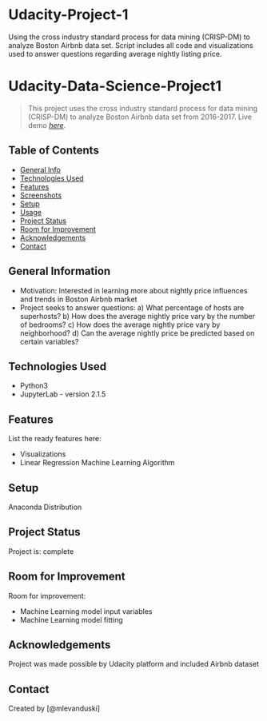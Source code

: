 # Udacity-Project-1
Using the cross industry standard process for data mining (CRISP-DM) to analyze Boston Airbnb data set. Script includes all code and visualizations used to answer questions regarding average nightly listing price.

# Udacity-Data-Science-Project1
> This project uses the cross industry standard process for data mining (CRISP-DM) to analyze Boston Airbnb data set from 2016-2017.
> Live demo [_here_](https://www.example.com). <!-- If you have the project hosted somewhere, include the link here. -->

## Table of Contents
* [General Info](#general-information)
* [Technologies Used](#technologies-used)
* [Features](#features)
* [Screenshots](#screenshots)
* [Setup](#setup)
* [Usage](#usage)
* [Project Status](#project-status)
* [Room for Improvement](#room-for-improvement)
* [Acknowledgements](#acknowledgements)
* [Contact](#contact)
<!-- * [License](#license) -->


## General Information
- Motivation: Interested in learning more about nightly price influences and trends in Boston Airbnb market
- Project seeks to answer questions:
a) What percentage of hosts are superhosts?
b) How does the average nightly price vary by the number of bedrooms?
c) How does the average nightly price vary by neighborhood?
d) Can the average nightly price be predicted based on certain variables?
<!-- You don't have to answer all the questions - just the ones relevant to your project. -->


## Technologies Used
- Python3
- JupyterLab - version 2.1.5


## Features
List the ready features here:
- Visualizations
- Linear Regression Machine Learning Algorithm


## Setup
Anaconda Distribution


## Project Status
Project is: complete


## Room for Improvement

Room for improvement:
- Machine Learning model input variables
- Machine Learning model fitting


## Acknowledgements
Project was made possible by Udacity platform and included Airbnb dataset

## Contact
Created by [@mlevanduski]


<!-- Optional -->
<!-- ## License -->
<!-- This project is open source and available under the [... License](). -->

<!-- You don't have to include all sections - just the one's relevant to your project -->
